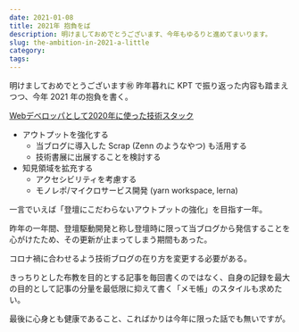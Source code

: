 ```yaml
---
date: 2021-01-08
title: 2021年 抱負をば
description: 明けましておめでとうございます、今年もゆるりと進めてまいります。
slug: the-ambition-in-2021-a-little
category: 
tags: 
---
```


明けましておめでとうございます㊗️ 昨年暮れに KPT で振り返った内容も踏まえつつ、今年 2021 年の抱負を書く。

[Webデベロッパとして2020年に使った技術スタック](https://webneko.dev/posts/the-web-developer-used-technology-in-2020)

- アウトプットを強化する
   - 当ブログに導入した Scrap (Zenn のようなやつ) も活用する
   - 技術書展に出展することを検討する
- 知見領域を拡充する
   - アクセシビリティを考慮する
   - モノレポ/マイクロサービス開発 (yarn workspace, lerna)

一言でいえば「登壇にこだわらないアウトプットの強化」を目指す一年。

昨年の一年間、登壇駆動開発と称し登壇時に限って当ブログから発信することを心がけたため、その更新が止まってしまう期間もあった。

コロナ禍に合わせるよう技術ブログの在り方を変更する必要がある。

きっちりとした布教を目的とする記事を毎回書くのではなく、自身の記録を最大の目的として記事の分量を最低限に抑えて書く「メモ帳」のスタイルも求めたい。

最後に心身とも健康であること、こればかりは今年に限った話でも無いですが。
